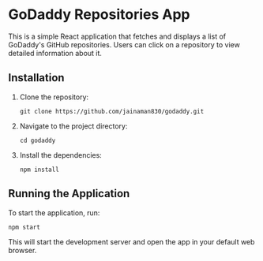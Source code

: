 # GoDaddy Repositories App

This is a simple React application that fetches and displays a list of GoDaddy's GitHub repositories. Users can click on a repository to view detailed information about it.

## Installation

1. Clone the repository:
   ```
   git clone https://github.com/jainaman830/godaddy.git
   ```
2. Navigate to the project directory:
   ```
   cd godaddy
   ```
3. Install the dependencies:
   ```
   npm install
   ```

## Running the Application

To start the application, run:
```
npm start
```
This will start the development server and open the app in your default web browser.